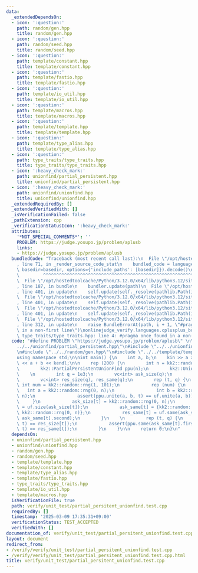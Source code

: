 ```yaml
---
data:
  _extendedDependsOn:
  - icon: ':question:'
    path: random/gen.hpp
    title: random/gen.hpp
  - icon: ':question:'
    path: random/seed.hpp
    title: random/seed.hpp
  - icon: ':question:'
    path: template/constant.hpp
    title: template/constant.hpp
  - icon: ':question:'
    path: template/fastio.hpp
    title: template/fastio.hpp
  - icon: ':question:'
    path: template/io_util.hpp
    title: template/io_util.hpp
  - icon: ':question:'
    path: template/macros.hpp
    title: template/macros.hpp
  - icon: ':question:'
    path: template/template.hpp
    title: template/template.hpp
  - icon: ':question:'
    path: template/type_alias.hpp
    title: template/type_alias.hpp
  - icon: ':question:'
    path: type_traits/type_traits.hpp
    title: type_traits/type_traits.hpp
  - icon: ':heavy_check_mark:'
    path: unionfind/partial_persistent.hpp
    title: unionfind/partial_persistent.hpp
  - icon: ':heavy_check_mark:'
    path: unionfind/unionfind.hpp
    title: unionfind/unionfind.hpp
  _extendedRequiredBy: []
  _extendedVerifiedWith: []
  _isVerificationFailed: false
  _pathExtension: cpp
  _verificationStatusIcon: ':heavy_check_mark:'
  attributes:
    '*NOT_SPECIAL_COMMENTS*': ''
    PROBLEM: https://judge.yosupo.jp/problem/aplusb
    links:
    - https://judge.yosupo.jp/problem/aplusb
  bundledCode: "Traceback (most recent call last):\n  File \"/opt/hostedtoolcache/Python/3.12.0/x64/lib/python3.12/site-packages/onlinejudge_verify/documentation/build.py\"\
    , line 71, in _render_source_code_stat\n    bundled_code = language.bundle(stat.path,\
    \ basedir=basedir, options={'include_paths': [basedir]}).decode()\n          \
    \         ^^^^^^^^^^^^^^^^^^^^^^^^^^^^^^^^^^^^^^^^^^^^^^^^^^^^^^^^^^^^^^^^^^^^^^^^^^^^^^^^^\n\
    \  File \"/opt/hostedtoolcache/Python/3.12.0/x64/lib/python3.12/site-packages/onlinejudge_verify/languages/cplusplus.py\"\
    , line 187, in bundle\n    bundler.update(path)\n  File \"/opt/hostedtoolcache/Python/3.12.0/x64/lib/python3.12/site-packages/onlinejudge_verify/languages/cplusplus_bundle.py\"\
    , line 401, in update\n    self.update(self._resolve(pathlib.Path(included), included_from=path))\n\
    \  File \"/opt/hostedtoolcache/Python/3.12.0/x64/lib/python3.12/site-packages/onlinejudge_verify/languages/cplusplus_bundle.py\"\
    , line 401, in update\n    self.update(self._resolve(pathlib.Path(included), included_from=path))\n\
    \  File \"/opt/hostedtoolcache/Python/3.12.0/x64/lib/python3.12/site-packages/onlinejudge_verify/languages/cplusplus_bundle.py\"\
    , line 401, in update\n    self.update(self._resolve(pathlib.Path(included), included_from=path))\n\
    \  File \"/opt/hostedtoolcache/Python/3.12.0/x64/lib/python3.12/site-packages/onlinejudge_verify/languages/cplusplus_bundle.py\"\
    , line 312, in update\n    raise BundleErrorAt(path, i + 1, \"#pragma once found\
    \ in a non-first line\")\nonlinejudge_verify.languages.cplusplus_bundle.BundleErrorAt:\
    \ type_traits/type_traits.hpp: line 4: #pragma once found in a non-first line\n"
  code: "#define PROBLEM \"https://judge.yosupo.jp/problem/aplusb\" \n\n#include \"\
    ../../unionfind/partial_persistent.hpp\"\n#include \"../../unionfind/unionfind.hpp\"\
    \n#include \"../../random/gen.hpp\"\n#include \"../../template/template.hpp\"\n\
    using namespace std;\n\nint main() {\n    int a, b;\n    kin >> a >> b;\n    kout\
    \ << a + b << kendl;\n\n    rep (200) {\n        int n = kk2::random::rng(1, 1e4);\n\
    \        kk2::PartialPersistentUnionFind ppu(n);\n        kk2::UnionFind uf(n);\n\
    \    \n        int q = 1e3;\n        vc<int> ask_size(q);\n        vc<pi> ask_same(q);\n\
    \        vc<int> res_size(q), res_same(q);\n        rep (t, q) {\n           \
    \ int num = kk2::random::rng(1, 101);\n            rep (num) {\n             \
    \   int a = kk2::random::rng(0, n);\n                int b = kk2::random::rng(0,\
    \ n);\n                assert(ppu.unite(a, b, t) == uf.unite(a, b));\n       \
    \     }\n            ask_size[t] = kk2::random::rng(0, n);\n            res_size[t]\
    \ = uf.size(ask_size[t]);\n            ask_same[t] = {kk2::random::rng(0, n),\
    \ kk2::random::rng(0, n)};\n            res_same[t] = uf.same(ask_same[t].first,\
    \ ask_same[t].second);\n        }\n    \n        rep (t, q) {\n            assert(ppu.size(ask_size[t],\
    \ t) == res_size[t]);\n            assert(ppu.same(ask_same[t].first, ask_same[t].second,\
    \ t) == res_same[t]);\n        }\n    }\n\n    return 0;\n}\n"
  dependsOn:
  - unionfind/partial_persistent.hpp
  - unionfind/unionfind.hpp
  - random/gen.hpp
  - random/seed.hpp
  - template/template.hpp
  - template/constant.hpp
  - template/type_alias.hpp
  - template/fastio.hpp
  - type_traits/type_traits.hpp
  - template/io_util.hpp
  - template/macros.hpp
  isVerificationFile: true
  path: verify/unit_test/partial_persitent_unionfind.test.cpp
  requiredBy: []
  timestamp: '2025-03-09 17:35:31+09:00'
  verificationStatus: TEST_ACCEPTED
  verifiedWith: []
documentation_of: verify/unit_test/partial_persitent_unionfind.test.cpp
layout: document
redirect_from:
- /verify/verify/unit_test/partial_persitent_unionfind.test.cpp
- /verify/verify/unit_test/partial_persitent_unionfind.test.cpp.html
title: verify/unit_test/partial_persitent_unionfind.test.cpp
---
```

